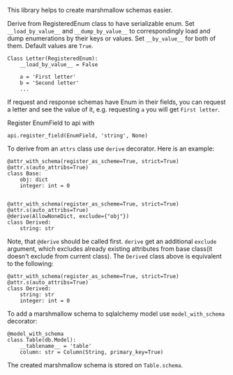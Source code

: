 This library helps to create marshmallow schemas easier.

Derive from RegisteredEnum class to have serializable enum. Set `__load_by_value__` and `__dump_by_value__` to correspondingly load and dump enumerations by their keys or values. Set `__by_value__` for both of them. Default values are `True`.

```
Class Letter(RegisteredEnum):
    __load_by_value__ = False

    a = 'First letter'
    b = 'Second letter'
    ...
```

If request and response schemas have Enum in their fields, you can request a letter and see the value of it, e.g. requesting `a` you will get `First letter`.

Register EnumField to api with
```
api.register_field(EnumField, 'string', None)
```

To derive from an `attrs` class use `derive` decorator. Here is an example:
```
@attr_with_schema(register_as_scheme=True, strict=True)
@attr.s(auto_attribs=True)
class Base:
    obj: dict
    integer: int = 0


@attr_with_schema(register_as_scheme=True, strict=True)
@attr.s(auto_attribs=True)
@derive(AllowNoneDict, exclude={"obj"})
class Derived:
    string: str
```

Note, that `@derive` should be called first. `derive` get an additional `exclude` argument, which excludes already existing attributes from base class(it doesn't exclude from current class).
The `Derived` class above is equivalent to the following:
```
@attr_with_schema(register_as_scheme=True, strict=True)
@attr.s(auto_attribs=True)
class Derived:
    string: str
    integer: int = 0
```

To add a marshmallow schema to sqlalchemy model use `model_with_schema` decorator:

```
@model_with_schema
class Table(db.Model):
    __tablename__ = 'table'
    column: str = Column(String, primary_key=True)
```

The created marshmallow schema is stored on `Table.schema`.

